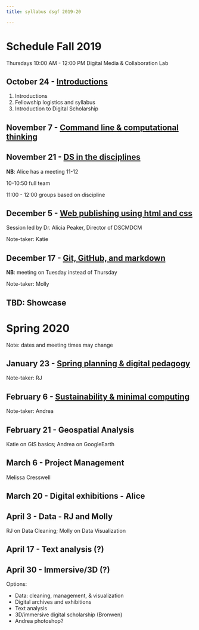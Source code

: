 ```yaml
---
title: syllabus dsgf 2019-20

---
```


# Schedule Fall 2019

Thursdays 10:00 AM - 12:00 PM
Digital Media & Collaboration Lab

## October 24 - [Introductions](/sessions/10-24-intro.md)

1. Introductions
2. Fellowship logistics and syllabus
5. Introduction to Digital Scholarship

## November 7 - [Command line & computational thinking](/sessions/11-7-command.md)


## November 21 - [DS in the disciplines](/sessions/11-21-disciplines.md)
**NB**: Alice has a meeting 11-12

10-10:50 full team

11:00 - 12:00 groups based on discipline

## December 5 - [Web publishing using html and css](/sessions/12-5-html.md)
Session led by Dr. Alicia Peaker, Director of DSCMDCM

Note-taker: Katie

## December 17 - [Git, GitHub, and markdown](/sessions/12-17-git.md)
**NB**: meeting on Tuesday instead of Thursday

Note-taker: Molly

## TBD: Showcase

# Spring 2020
Note: dates and meeting times may change

## January 23 - [Spring planning & digital pedagogy](/sessions/01-23-spring.md)
Note-taker: RJ

## February 6 - [Sustainability & minimal computing](/sessions/02-06-minicomp.md)

Note-taker: Andrea

## February 21 - Geospatial Analysis
Katie on GIS basics; Andrea on GoogleEarth

## March 6 - Project Management
Melissa Cresswell

## March 20 - Digital exhibitions - Alice

## April 3 - Data - RJ and Molly
RJ on Data Cleaning; Molly on Data Visualization

## April 17 - Text analysis (?)

## April 30 - Immersive/3D (?)

Options:
- Data: cleaning, management, & visualization
- Digital archives and exhibitions
- Text analysis
- 3D/immersive digital scholarship (Bronwen)
- Andrea photoshop?
